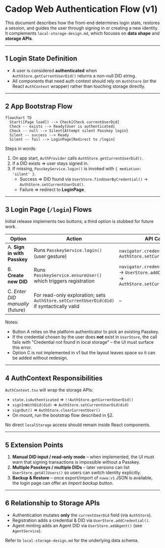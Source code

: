 # Cadop Web Authentication Flow (v1)

This document describes how the front-end determines login state, restores a session, and guides the user through signing in or creating a new identity. It complements `local-storage-design.md`, which focuses on **data shape** and **storage APIs**.

---

## 1 Login State Definition

- A user is considered **authenticated** when
  `AuthStore.getCurrentUserDid()` returns a non-null DID string.
- All components that need auth context should rely on `AuthStore` (or the React `AuthContext` wrapper) rather than touching storage directly.

---

## 2 App Bootstrap Flow

```mermaid
flowchart TD
  Start([Page load]) --> Check[Check currentUserDid]
  Check -- exists --> Ready[User is authenticated]
  Check -- null --> Silent{Attempt silent Passkey login}
  Silent -- success --> Ready
  Silent -- fail --> LoginPage[Redirect to /login]
```

Steps in words:

1. On app start, `AuthProvider` calls `AuthStore.getCurrentUserDid()`.
2. If a DID exists ⇒ user stays signed in.
3. If missing, `PasskeyService.login()` is invoked with `{ mediation: 'silent' }`.
   - Success ⇒ DID found via `UserStore.findUserByCredential()` → `AuthStore.setCurrentUserDid()`.
   - Failure ⇒ redirect to **LoginPage**.

---

## 3 Login Page (`/login`) Flows

Initial release implements two buttons; a third option is stubbed for future work.

| Option                           | Action                                                                                    | API Calls                                                                                      |
| -------------------------------- | ----------------------------------------------------------------------------------------- | ---------------------------------------------------------------------------------------------- |
| A. **Sign in with Passkey**      | Runs `PasskeyService.login()` (user gesture)                                              | `navigator.credentials.get` → `AuthStore.setCurrentUserDid()`                                  |
| B. **Create new DID**            | Runs `PasskeyService.ensureUser()` which triggers registration                            | `navigator.credentials.create` → `UserStore.addCredential()` → `AuthStore.setCurrentUserDid()` |
| C. _Enter DID manually_ (future) | For read-only exploration; sets `AuthStore.setCurrentUserDid(did)` if syntactically valid | –                                                                                              |

Notes:

- Button A relies on the platform authenticator to pick an existing Passkey.
- If the credential chosen by the user does **not** exist in `UserStore`, the call fails with "Credential not found in local storage" – the UI must surface this error.
- Option C is not implemented in v1 but the layout leaves space so it can be added without redesign.

---

## 4 AuthContext Responsibilities

`AuthContext.tsx` will wrap the storage APIs:

- `state.isAuthenticated` ⇒ `!!AuthStore.getCurrentUserDid()`
- `signInWithDid(did)` ⇒ `AuthStore.setCurrentUserDid(did)`
- `signOut()` ⇒ `AuthStore.clearCurrentUser()`
- On mount, run the bootstrap flow described in §2.

No direct `localStorage` access should remain inside React components.

---

## 5 Extension Points

1. **Manual DID input / read-only mode** – when implemented, the UI must warn that signing transactions is impossible without a Passkey.
2. **Multiple Passkeys / multiple DIDs** – later versions can list `UserStore.getAllUsers()` so users can switch identity explicitly.
3. **Backup & Restore** – once export/import of `nuwa:v1` JSON is available, the login page can offer an _Import backup_ button.

---

## 6 Relationship to Storage APIs

- Authentication mutates **only** the `currentUserDid` field (via `AuthStore`).
- Registration adds a credential & DID via `UserStore.addCredential()`.
- Agent minting adds an Agent DID via `UserStore.addAgent()` (see `AgentService`).

Refer to `local-storage-design.md` for the underlying data schema.
